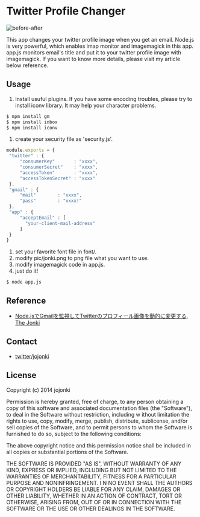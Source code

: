 Twitter Profile Changer
======================

![before-after](https://pbs.twimg.com/media/BpDX9VuCUAAxPPX.png:large "before-after")

This app changes your twitter profile image when you get an email. Node.js is very powerful, which enables imap monitor and imagemagick in this app. app.js monitors email's title and put it to your twitter profile image with imagemagick. If you want to know more details, please visit my article below reference.

Usage
------

1. Install usuful plugins. If you have some encoding troubles, please try to install iconv library. It may help your character problems.

 ``` perl
$ npm install gm
$ npm install inbox
$ npm install iconv
```
1. create your security file as 'security.js'.
 
 ```javascript
module.exports = {
  "twitter" : {
      "consumerKey"       : "xxxx",
      "consumerSecret"    : "xxxx",
      "accessToken"       : "xxxx",
      "accessTokenSecret" : "xxxx"
  },
  "gmail" : {
      "mail"        : "xxxx",
      "pass"        : "xxxx!"
  },
  "app" : {
      "acceptEmail" : [
        "your-client-mail-address"
      ]
  } 
}
```
1. set your favorite font file in font/. 
1. modify pic/jonki.png to png file what you want to use.
1. modify imagemagick code in app.js.
1. just do it!
```
$ node app.js
```


Reference
-------

-  [Node.jsでGmailを監視してTwitterのプロフィール画像を動的に変更する,  The Jonki](http://www.jonki.net/entry/2014/05/11/022046, "Node.jsでGmailを監視してTwitterのプロフィール画像を動的に変更する")


Contact
------

- [twitter/jojonki](https://twitter.com/jojonki)

License
----------
Copyright (c) 2014 jojonki

Permission is hereby granted, free of charge, to any person obtaining a copy of this software and associated documentation files (the "Software"), to deal in the Software without restriction, including w ithout limitation the rights to use, copy, modify, merge, publish, distribute, sublicense, and/or sell copies of the Software, and to permit persons to whom the Software is furnished to do so, subject to  the following conditions:

The above copyright notice and this permission notice shall be included in all copies or substantial portions of the Software.

THE SOFTWARE IS PROVIDED "AS IS", WITHOUT WARRANTY OF ANY KIND, EXPRESS OR IMPLIED, INCLUDING BUT NOT LIMITED TO THE WARRANTIES OF MERCHANTABILITY, FITNESS FOR A PARTICULAR PURPOSE AND NONINFRINGEMENT. I N NO EVENT SHALL THE AUTHORS OR COPYRIGHT HOLDERS BE LIABLE FOR ANY CLAIM, DAMAGES OR OTHER LIABILITY, WHETHER IN AN ACTION OF CONTRACT, TORT OR OTHERWISE, ARISING FROM, OUT OF OR IN CONNECTION WITH THE  SOFTWARE OR THE USE OR OTHER DEALINGS IN THE SOFTWARE.
